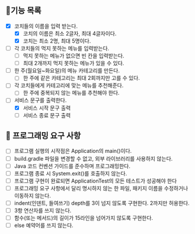 ## 🚩기능 목록
- [X] 코치들의 이름을 입력 받는다.
    - [X] 코치의 이름은 최소 2글자, 최대 4글자이다.
    - [X] 코치는 최소 2명, 최대 5명이다.
- [ ] 각 코치들의 먹지 못하는 메뉴를 입력받는다.
    - [ ] 먹지 못하는 메뉴가 없으면 빈 칸을 입력받는다.
    - [ ] 최대 2개까지 먹지 못하는 메뉴가 있을 수 있다.
- [ ] 한 주(월요일~화요일)의 메뉴 카테고리를 만든다.
    - [ ] 한 주에 같은 카테고리는 최대 2회까지만 고를 수 있다.
- [ ] 각 코치들에게 카테고리에 맞는 메뉴를 추천해준다.
    - [ ] 한 주에 중복되지 않는 메뉴를 추천해야 한다.
- [ ] 서비스 문구를 출력한다.
    - [X] 서비스 시작 문구 출력
    - [ ] 서비스 종료 문구 출력

## 🎯 프로그래밍 요구 사항
- [ ] 프로그램 실행의 시작점은 Application의 main()이다.
- [ ] build.gradle 파일을 변경할 수 없고, 외부 라이브러리를 사용하지 않는다.
- [ ] Java 코드 컨벤션 가이드를 준수하며 프로그래밍한다.
- [ ] 프로그램 종료 시 System.exit()를 호출하지 않는다.
- [ ] 프로그램 구현이 완료되면 ApplicationTest의 모든 테스트가 성공해야 한다
- [ ] 프로그래밍 요구 사항에서 달리 명시하지 않는 한 파일, 패키지 이름을 수정하거나 이동하지 않는다.
- [ ] indent(인덴트, 들여쓰기) depth를 3이 넘지 않도록 구현한다. 2까지만 허용한다.
- [ ] 3항 연산자를 쓰지 않는다.
- [ ] 함수(또는 메서드)의 길이가 15라인을 넘어가지 않도록 구현한다.
- [ ] else 예약어를 쓰지 않는다.